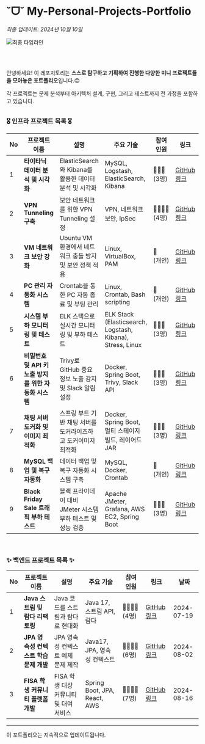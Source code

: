 # ˘ᗜ˘ My-Personal-Projects-Portfolio

*최종 업데이트: 2024년 10월 10일*

![최종 타임라인](https://github.com/user-attachments/assets/7dd9bc2b-a66a-427e-9732-31c08649bdf5)

## 
<br>

안녕하세요! 이 레포지토리는 **스스로 탐구하고 기획하여 진행한 다양한 미니 프로젝트들을 모아놓은 포트폴리오**입니다.😊 <br>

각 프로젝트는 문제 분석부터 아키텍처 설계, 구현, 그리고 테스트까지 전 과정을 포함하고 있습니다. 
## 


### 🎖️ 인프라 프로젝트 목록 🎖️

| No | 프로젝트 이름                                      | 설명                                                        | 주요 기술                                                     | 참여<br> 인원    | 링크                                             | 날짜         |
|----|-------------------------------------------------|-----------------------------------------------------------|------------------------------------------------------------|----------------|--------------------------------------------------|--------------|
| 1  | **타이타닉 데이터 분석 및 시각화**                | ElasticSearch와 Kibana를 활용한 데이터 분석 및 시각화         | MySQL, Logstash, ElasticSearch, Kibana                       | 👩‍👩‍👧<br> (3명)   | [GitHub 링크](https://github.com/RyuChaeHyun/Woori_MySQL_ELK_mini_project) | 2024-07-26   |
| 2  | **VPN Tunneling 구축**                            | 보안 네트워크를 위한 VPN Tunneling 설정                      | VPN, 네트워크 보안, IpSec                                   | 👩‍👩‍👧‍👦 (4명) | [GitHub 링크](https://github.com/WooLockVLock/VPNTunneling) | 2024-09-13   |
| 3  | **VM 네트워크 보안 강화**                        | Ubuntu VM 환경에서 네트워크 충돌 방지 및 보안 정책 적용        | Linux, VirtualBox, PAM                                      | 🙋<br> (개인)   | [GitHub 링크](https://github.com/RyuChaeHyun/Linux_PAM)   | 2024-09-19   |
| 4  | **PC 관리 자동화 시스템**                        | Crontab을 통한 PC 자동 종료 및 부팅 관리                    | Linux, Crontab, Bash scripting                              | 🙋<br> (개인)   | [GitHub 링크](https://github.com/RyuChaeHyun/Linux_crontab) | 2024-09-20   |
| 5  | **시스템 부하 모니터링 및 테스트**                | ELK 스택으로 실시간 모니터링 및 부하 테스트                 | ELK Stack (Elasticsearch, Logstash, Kibana), Stress, Linux   | 👩‍👩‍👧 (3명) | [GitHub 링크](https://github.com/RyuChaeHyun/Average-Load-in-Linux) | 2024-09-23   |
| 6  | **비밀번호 및 API 키 노출 방지를 위한 자동화 시스템** | Trivy로 GitHub 중요 정보 노출 감지 및 Slack 알림 설정          | Docker, Spring Boot, Trivy, Slack API                       | 👩‍👩‍👧 (3명) | [GitHub 링크](https://github.com/RyuChaeHyun/Secret_Information_Detection_System) | 2024-09-24   |
| 7  | **채팅 서버 도커화 및 이미지 최적화**              | 스프링 부트 기반 채팅 서버를 도커라이즈하고 도커이미지 최적화 | Docker, Spring Boot, 멀티 스테이지 빌드, 레이어드 JAR        | 👩‍👩‍👧 (3명) | [GitHub 링크](https://github.com/RyuChaeHyun/Docker_Image_Optimization) | 2024-09-25   |
| 8  | **MySQL 백업 및 복구 자동화**                    | 데이터 백업 및 복구 자동화 시스템 구축                      | MySQL, Docker, Crontab                                      | 🙋<br> (개인)   | [GitHub 링크](https://github.com/RyuChaeHyun/docker-mysql-data-migration) | 2024-09-27   |
| 9  | **Black Friday Sale 트래픽 부하 테스트**           | 블랙 프라이데이 대비 JMeter 시스템 부하 테스트 및 성능 검증          | Apache JMeter, Grafana, AWS EC2, Spring Boot                | 👩‍👩‍👧 (3명) | [GitHub 링크](https://github.com/RyuChaeHyun/JMeterStressTest) | 2024-10-08   |

<br>

### ✨ 백엔드 프로젝트 목록 ✨

| No | 프로젝트 이름 | 설명 | 주요 기술 | 참여 인원 | 링크 | 날짜 |
|----|---------------|------|-----------|----------|------|------|
| 1  | **Java 스트림 및 람다 리팩토링** | Java 코드를 스트림과 람다로 현대화 | Java 17, 스트림 API, 람다 | 👩‍👩‍👧‍👦 <br> (4명) | [GitHub 링크](https://github.com/castlhoo/Refactoring) | 2024-07-19 |
| 2  | **JPA 영속성 컨텍스트 학습 문제 개발** | JPA 영속성 컨텍스트 예제 문제 제작 | Java17, JPA, 영속성 컨텍스트 | 👩‍👩‍👧‍👦 <br> (6명) | [GitHub 링크](https://github.com/Fisa3/OJT_Project) | 2024-08-02 |
| 3  | **FISA 학생 커뮤니티 플랫폼 개발** | FISA 학생 대상 커뮤니티 및 대여 서비스 | Spring Boot, JPA, React, AWS | 👩‍👩‍👧‍👦 <br> (7명) | [GitHub 링크](https://github.com/yuwankang/FISA-Land) | 2024-08-16 |
---

이 포트폴리오는 지속적으로 업데이트됩니다.
